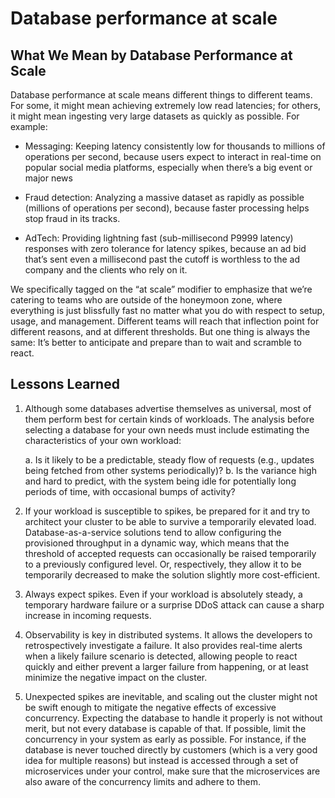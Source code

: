 # Database performance at scale

## What We Mean by Database Performance at Scale

Database performance at scale means different things to different teams. For some, it
might mean achieving extremely low read latencies; for others, it might mean ingesting
very large datasets as quickly as possible. For example:

- Messaging: Keeping latency consistently low for thousands to
millions of operations per second, because users expect to interact in
real-time on popular social media platforms, especially when there’s
a big event or major news

- Fraud detection: Analyzing a massive dataset as rapidly as possible
(millions of operations per second), because faster processing helps
stop fraud in its tracks.

- AdTech: Providing lightning fast (sub-millisecond P9999 latency)
responses with zero tolerance for latency spikes, because an ad bid
that’s sent even a millisecond past the cutoff is worthless to the ad
company and the clients who rely on it.

We specifically tagged on the “at scale” modifier to emphasize that we’re catering to
teams who are outside of the honeymoon zone, where everything is just blissfully fast
no matter what you do with respect to setup, usage, and management. Different teams
will reach that inflection point for different reasons, and at different thresholds. But one
thing is always the same: It’s better to anticipate and prepare than to wait and scramble
to react.

## Lessons Learned

1. Although some databases advertise themselves as universal, most
of them perform best for certain kinds of workloads. The analysis
before selecting a database for your own needs must include
estimating the characteristics of your own workload:

    a. Is it likely to be a predictable, steady flow of requests (e.g., updates being fetched from other systems periodically)?
    b. Is the variance high and hard to predict, with the system being idle for potentially long periods of time, with occasional bumps of activity?

2. If your workload is susceptible to spikes, be prepared for it and
try to architect your cluster to be able to survive a temporarily
elevated load. Database-as-a-service solutions tend to allow
configuring the provisioned throughput in a dynamic way, which
means that the threshold of accepted requests can occasionally
be raised temporarily to a previously configured level. Or,
respectively, they allow it to be temporarily decreased to make the
solution slightly more cost-efficient.

3. Always expect spikes. Even if your workload is absolutely steady, a
temporary hardware failure or a surprise DDoS attack can cause a
sharp increase in incoming requests.

4. Observability is key in distributed systems. It allows the developers
to retrospectively investigate a failure. It also provides real-time
alerts when a likely failure scenario is detected, allowing people to
react quickly and either prevent a larger failure from happening, or
at least minimize the negative impact on the cluster.

5. Unexpected spikes are inevitable, and scaling out the cluster
might not be swift enough to mitigate the negative effects of
excessive concurrency. Expecting the database to handle it
properly is not without merit, but not every database is capable
of that. If possible, limit the concurrency in your system as early
as possible. For instance, if the database is never touched directly
by customers (which is a very good idea for multiple reasons)
but instead is accessed through a set of microservices under your
control, make sure that the microservices are also aware of the
concurrency limits and adhere to them.
